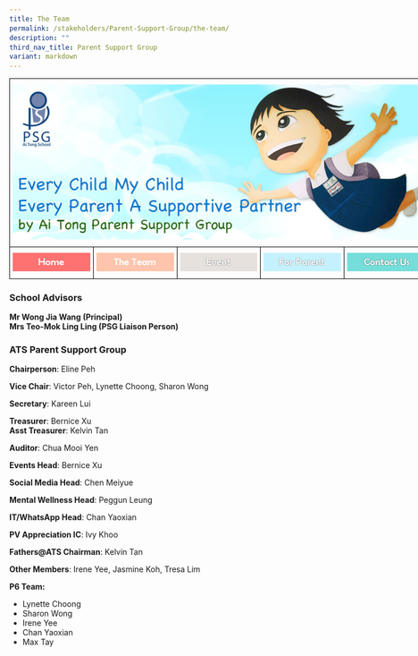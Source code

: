 ```yaml
---
title: The Team
permalink: /stakeholders/Parent-Support-Group/the-team/
description: ""
third_nav_title: Parent Support Group
variant: markdown
---
```

<style type="text/css">
.tg  {border-collapse:collapse;border-spacing:0;margin:0px auto;}
.tg td{border-color:black;border-style:solid;border-width:1px;font-family:Arial, sans-serif;font-size:14px;
  overflow:hidden;padding:10px 5px;word-break:normal;}
.tg th{border-color:black;border-style:solid;border-width:1px;font-family:Arial, sans-serif;font-size:14px;
  font-weight:normal;overflow:hidden;padding:10px 5px;word-break:normal;}
.tg .tg-baqh{text-align:center;vertical-align:top}
.tg .tg-8d8j{text-align:center;vertical-align:bottom}
</style>
<table class="tg" style="undefined;table-layout: fixed; width: 750px">
<colgroup>
<col style="width: 150px">
<col style="width: 150px">
<col style="width: 150px">
<col style="width: 150px">
<col style="width: 150px">
</colgroup>
<tbody>
  <tr>
    <td class="tg-baqh" colspan="5"><img src="/images/PSG%20Banner.jpeg" style="width:100%"></td>
  </tr>
  <tr>
    <td class="tg-8d8j"><a href="/stakeholders/Parent-Support-Group/parent-support-group/" target="_self"> 
<img src="/images/home.jpeg"></a></td>
    <td class="tg-8d8j"><a href="/stakeholders/Parent-Support-Group/the-team/" target="_self"> 
<img src="/images/team.jpeg"></a></td>
    <td class="tg-8d8j"><a href="/stakeholders/Parent-Support-Group/event/" target="_self"> 
<img src="/images/event.jpeg"></a></td>
    <td class="tg-8d8j"><a href="/stakeholders/Parent-Support-Group/for-parent/" target="_self"> 
<img src="/images/parent.jpeg"></a></td>
    <td class="tg-8d8j"><a href="/stakeholders/Parent-Support-Group/contact-us/" target="_self"> 
<img src="/images/contact.jpeg"></a></td>
  </tr>
</tbody>
</table>

### School Advisors

**Mr Wong Jia Wang​ (Principal)**  
**Mrs Teo-Mok Ling Ling (PSG Liaison Person)**

### ATS Parent Support Group

**Chairperson**: Eline Peh

**Vice Chair**: Victor Peh,  Lynette Choong, Sharon Wong

**Secretary**: Kareen Lui

**Treasurer**: Bernice Xu
<br>**Asst Treasurer**: Kelvin Tan

**Auditor**: Chua Mooi Yen 

**Events Head**: Bernice Xu

**Social Media Head**: Chen Meiyue

**Mental Wellness Head**: Peggun Leung

**IT/WhatsApp Head**: Chan Yaoxian

**PV Appreciation IC**: Ivy Khoo

 **Fathers@ATS Chairman**: Kelvin Tan

**Other Members**: Irene Yee, Jasmine Koh, Tresa Lim

**P6 Team:** 
* Lynette Choong
* Sharon Wong
* Irene Yee
* Chan Yaoxian
* Max Tay